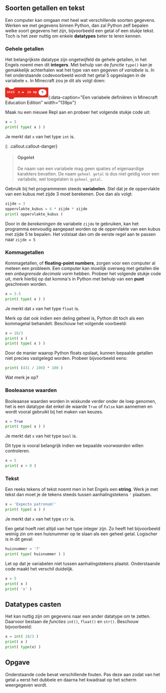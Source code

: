 <!---
@TODO opsplitsing variabelen en datatypes
--->

## Soorten getallen en tekst
Een computer kan omgaan met heel wat verschillende soorten gegevens. Werken we met gegevens binnen Python, dan zal Python zelf bepalen welke soort gegevens het zijn, bijvoorbeeld een getal of een stukje tekst. Toch is het zeer nuttig om enkele **datatypes** beter te leren kennen.

### Gehele getallen
Het belangrijkste datatype zijn ongetwijfeld de gehele getallen, in het Engels noemt men dit **integers**. Met behulp van de *functie* `type()` kan je gemakkelijk achterhalen wat het type van een gegeven of *variabele* is. In het onderstaande codevoorbeeld wordt het getal 5 opgeslagen in de variabele `x`. In Minecraft zou je dit als volgt doen:

![variabele](media/minecraft_new_variable.png "variabele"){:data-caption="Een variabele definiëren in Minecraft Education Edition" width="139px"}

Maak nu een nieuwe Repl aan en probeer het volgende stukje code uit:

```python
x = 5
print( type( x ) )
```
Je merkt dat `x` van het type `int` is.

{: .callout.callout-danger}
> #### Opgelet
> De naam van een variabele mag geen spaties of eigenaardige karakters bevatten. De naam `geheel getal` is dus niet geldig voor een variabele, wel toegelaten is `geheel_getal`.

Gebruik bij het programmeren steeds **variabelen**. Stel dat je de oppervlakte van een kubus met zijde 3 moet berekenen. Doe dan als volgt:
```python
zijde = 3
oppervlakte_kubus = 6 * zijde * zijde
print( oppervlakte_kubus )
```
Door in de *berekeningen* de variabele `zijde` te gebruiken, kan het programma eenvoudig aangepast worden op de oppervlakte van een kubus met zijde 5 te bepalen. Het volstaat dan om de eerste regel aan te passen naar `zijde = 5`

### Kommagetallen
Kommagetallen, of **floating-point numbers**, zorgen voor een computer al meteen een probleem. Een computer kan moeilijk overweg met getallen die een *onbegrensde decimale vorm* hebben. Probeer het volgende stukje code uit, merk hierbij op dat komma's in Python met behulp van een **punt** geschreven worden.

```python
x = 3.5
print( type( x ) )
```
Je merkt dat `x` van het type `float` is.

Merk op dat ook indien een deling geheel is, Python dit toch als een kommagetal behandelt. Beschouw het volgende voorbeeld:

```python
x = 18/3
print( x )
print( type( x ) )
```

Door de manier waarop Python floats opslaat, kunnen bepaalde getallen niet precies vastgelegd worden. Probeer bijvoorbeeld eens:
```python
print( (431 / 100) * 100 )
```
Wat merk je op?

### Booleaanse waarden
Booleaanse waarden worden in wiskunde verder onder de loep genomen, het is een datatype dat enkel de waarde `True` of `False` kan aannemen en wordt vooral gebruikt bij het maken van keuzes.

```python
x = True
print( type( x ) )
```
Je merkt dat `x` van het type `bool` is.

Dit type is vooral belangrijk indien we bepaalde *voorwaarden* willen controleren.
```python
x = 5
print( x > 0 )
```

### Tekst
Een reeks tekens of tekst noemt men in het Engels een **string**. Werk je met tekst dan moet je de tekens steeds tussen aanhalingstekens `'` plaatsen.

```python
x = 'Expecto patronum!'
print( type( x ) )
```
Je merkt dat `x` van het type `str` is.

Een getal hoeft niet altijd van het type integer zijn. Zo heeft het bijvoorbeeld weinig zin om een huisnummer op te slaan als een geheel getal. Logischer is in dit geval:

```python
huisnummer = '7'
print( type( huisnummer ) )
```

Let op dat je variabelen niet tussen aanhalingstekens plaatst. Onderstaande code maakt het verschil duidelijk.
```python
x = 5
print( x )
print( 'x' )
```

## Datatypes casten

Het kan nuttig zijn om gegevens naar een ander datatype om te zetten. Daarvoor bestaan de *functies* `int()`, `float()` en `str()`. Beschouw bijvoorbeeld:

```python
x = int( 18/3 )
print( x )
print( type(x) )
```

## Opgave
Onderstaande code bevat verschillende fouten. Pas deze aan zodat van het getal `a` eerst het dubbele en daarna het kwadraat op het scherm weergegeven wordt.